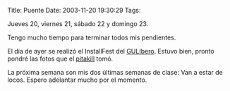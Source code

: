 Title: Puente
Date: 2003-11-20 19:30:29
Tags: 

<p>Jueves 20, viernes 21, sábado 22 y domingo 23.</p>

<p>Tengo mucho tiempo para terminar todos mis pendientes.</p>

<p>El día de ayer se realizó el InstallFest del <a href="http://web.archive.org/web/20031125134728/http://www.iec.uia.mx/">GULIbero</a>. Estuvo bien, pronto pondré las fotos que el <a href="http://web.archive.org/web/20031125134728/http://polo.lavozdelsillon.net/">pitakill</a> tomó.</p>

<p>La próxima semana son mis dos últimas semanas de clase: Van a estar de locos. Espero adelantar mucho por el momento.</p>
